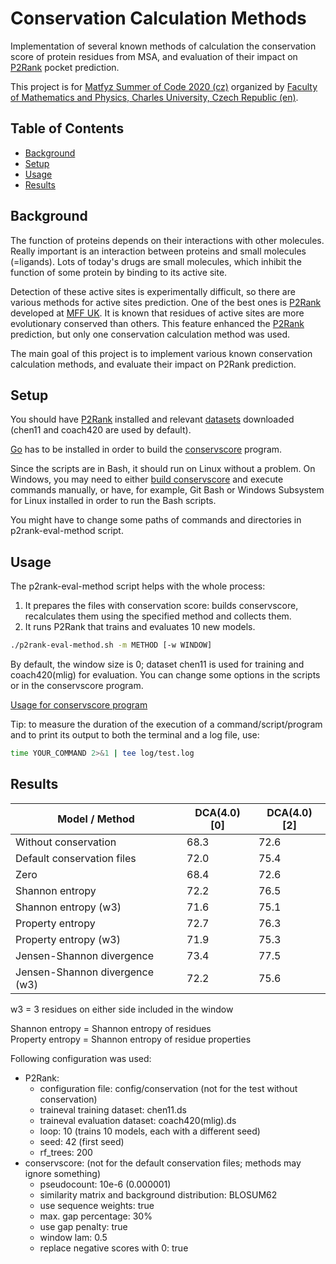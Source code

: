 # Conservation Calculation Methods

Implementation of several known methods of calculation the conservation score of protein residues from MSA, and evaluation of their impact on [P2Rank] pocket prediction.

This project is for [Matfyz Summer of Code 2020 (cz)](https://d3s.mff.cuni.cz/msoc/) organized by [Faculty of Mathematics and Physics, Charles University, Czech Republic (en)][MFF].



## Table of Contents

- [Background](#background)
- [Setup](#setup)
- [Usage](#usage)
- [Results](#results)
## Background

The function of proteins depends on their interactions with other molecules. Really important is an interaction between proteins and small molecules (=ligands). Lots of today's drugs are small molecules, which inhibit the function of some protein by binding to its active site.

Detection of these active sites is experimentally difficult, so there are various methods for active sites prediction. One of the best ones is [P2Rank] developed at [MFF UK][MFF]. It is known that residues of active sites are more evolutionary conserved than others. This feature enhanced the [P2Rank] prediction, but only one conservation calculation method was used.

The main goal of this project is to implement various known conservation calculation methods, and evaluate their impact on P2Rank prediction.

[COMMENT]: # (Translated: Funkce proteinů je odvozena od jejich interakce s ostatními molekulami. Velice důležitý typ vazby je mezi proteiny a malými molekulami, tzv. ligandy. Např. naprostá většina současných léčiv jsou právě malé molekuly, které inhibují funkci některého proteinu tím, že se váží do jeho aktivního místa a zabraňují tak šíření informace. Detekce těchto aktivních míst je ovšem experimentálně velice náročná a proto existují počítačové metody pro predikci aktivních míst. Jedna z nejlepších metod pro predikci protein-ligand aktivních míst z proteinové struktury, pojmenovaná P2Rank, byla vyvinuta na MFF UK. Je známo, že aminokyseliny aktivních míst proteinu jsou evolučně konzervovaná více než ostatní aminokyseliny a proto byla do P2Ranku přidána možnost měření evoluční konzervovanosti a využití této informace v rámci predikce. Tento přístup vskutku vedl ke zlepšení schopnosti predikce, nicméně byla použita pouze jedna metoda výpočtu konzervovanosti. Cílem projektu je tedy implementovat různé známě přístupy k výpočtu evoluční konzervovanosti a evaluovat jejich vliv na predikční schopnosti metody P2Rank. Stávající verze algoritmu je přístupná i jako webový portál na adrese [www.prankweb.cz].)


## Setup

You should have [P2Rank] installed and relevant [datasets](https://github.com/rdk/p2rank-datasets) downloaded (chen11 and coach420 are used by default).

[Go](https://golang.org/) has to be installed in order to build the [conservscore](conservscore/README.md) program.

Since the scripts are in Bash, it should run on Linux without a problem. On Windows, you may need to either [build conservscore](conservscore/README.md#setup) and execute commands manually, or have, for example, Git Bash or Windows Subsystem for Linux installed in order to run the Bash scripts.

You might have to change some paths of commands and directories in p2rank-eval-method script.


## Usage

The p2rank-eval-method script helps with the whole process:
1. It prepares the files with conservation score: builds conservscore, recalculates them using the specified method and collects them.
2. It runs P2Rank that trains and evaluates 10 new models.

```sh
./p2rank-eval-method.sh -m METHOD [-w WINDOW]
```

By default, the window size is 0; dataset chen11 is used for training and coach420(mlig) for evaluation. You can change some options in the scripts or in the conservscore program.

[Usage for conservscore program](conservscore/README.md#usage)

Tip: to measure the duration of the execution of a command/script/program and to print its output to both the terminal and a log file, use:

```sh
time YOUR_COMMAND 2>&1 | tee log/test.log
```



## Results

| Model / Method                 | DCA(4.0) [0] | DCA(4.0) [2] |
| ------------------------------ | ------------ | ------------ |
| Without conservation           | 68.3         | 72.6         |
| Default conservation files     | 72.0         | 75.4         |
| Zero                           | 68.4         | 72.6         |
| Shannon entropy                | 72.2         | 76.5         |
| Shannon entropy (w3)           | 71.6         | 75.1         |
| Property entropy               | 72.7         | 76.3         |
| Property entropy (w3)          | 71.9         | 75.3         |
| Jensen-Shannon divergence      | 73.4         | 77.5         |
| Jensen-Shannon divergence (w3) | 72.2         | 75.6         |

w3 = 3 residues on either side included in the window

Shannon entropy = Shannon entropy of residues \
Property entropy = Shannon entropy of residue properties

Following configuration was used:
- P2Rank:
  - configuration file: config/conservation (not for the test without conservation)
  - traineval training dataset: chen11.ds
  - traineval evaluation dataset: coach420(mlig).ds
  - loop: 10 (trains 10 models, each with a different seed)
  - seed: 42 (first seed)
  - rf_trees: 200
- conservscore: (not for the default conservation files; methods may ignore something)
  - pseudocount: 10e-6 (0.000001)
  - similarity matrix and background distribution: BLOSUM62
  - use sequence weights: true
  - max. gap percentage: 30%
  - use gap penalty: true
  - window lam: 0.5
  - replace negative scores with 0: true




[P2Rank]: https://github.com/rdk/p2rank
[MFF]: https://www.mff.cuni.cz/en